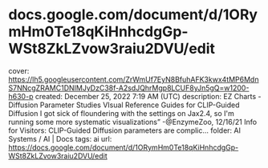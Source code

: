 # docs.google.com/document/d/1ORymHm0Te18qKiHnhcdgGp-WSt8ZkLZvow3raiu2DVU/edit

cover: https://lh5.googleusercontent.com/ZrWmUf7EyN8BfuhAFK3kwx4tMP6MdnS7NNcgZRAMC1DNIMJyDzC38f-A2sdJQhrMgp8LCUF8yJn5gQ=w1200-h630-p
created: December 25, 2022 7:19 AM (UTC)
description: EZ Charts - Diffusion Parameter Studies VIsual Reference Guides for CLIP-Guided Diffusion       I got sick of floundering with the settings on Jax2.4, so I'm running some more systematic visualizations”    -@EnzymeZoo, 12/16/21       Info for Visitors: CLIP-Guided Diffusion parameters are complic...
folder: AI Systems / AI | Docs
tags: ai
url: https://docs.google.com/document/d/1ORymHm0Te18qKiHnhcdgGp-WSt8ZkLZvow3raiu2DVU/edit